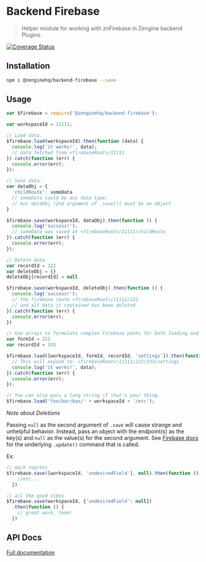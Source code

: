 # Backend Firebase

> Helper module for working with znFirebase in Zengine backend Plugins.

[![Coverage Status](https://coveralls.io/repos/github/ZengineHQ/zn-backend-firebase/badge.svg?branch=master)](https://coveralls.io/github/ZengineHQ/zn-backend-firebase?branch=master)

## Installation

```bash
npm i @zenginehq/backend-firebase --save
```

## Usage

```js
var $firebase = require('@zenginehq/backend-firebase');

var workspaceId = 11111;

// Load data.
$firebase.load(workspaceId).then(function (data) {
  console.log('it works!', data);
  // data fetched from <firebaseRoot>/11111
}).catch(function (err) {
  console.error(err);
});

// Save data.
var dataObj = {
  'childRoute': someData
  // someData could be any data type,
  // but dataObj (2nd argument of .save()) must be an object
}

$firebase.save(workspaceId, dataObj).then(function () {
  console.log('success!');
  // someData was saved at <firebaseRoot>/11111/childRoute
}).catch(function (err) {
  console.error(err);
});

// Delete data.
var recordId = 222
var deleteObj = {}
deleteObj[recordId] = null

$firebase.save(workspaceId, deleteObj).then(function () {
  console.log('success!');
  // the firebase route <firebaseRoot>/11111/222
  // and all data it contained has been deleted
}).catch(function (err) {
  console.error(err);
})

// Use arrays to formulate complex Firebase paths for both loading and saving.
var formId = 222
var recordId = 333

$firebase.load([workspaceId, formId, recordId, 'settings']).then(function (data) {
  // This will expand to: <firebaseRoot>/11111/222/333/settings
  console.log('it works!', data);
}).catch(function (err) {
  console.error(err);
});

// You can also pass a long string if that's your thing.
$firebase.load('foo/bar/baz/' + workspaceId + '/etc');
```

_Note about Deletions_

Passing `null` as the second argument of `.save` will cause strange and unhelpful behavior.
Instead, pass an object with the endpoint(s) as the key(s) and `null` as the value(s) for the second argument.
See [Firebase docs](https://www.firebase.com/docs/web/api/firebase/update.html) for the underlying `.update()` command that is called.

Ex:
```js
// much regrets
$firebase.save([workspaceId, 'undesiredField'], null).then(function () {
    //etc...
  })

// all the good vibes
$firebase.save(workspaceId, {'undesiredField': null})
  .then(function () {
    // great work, team!
  })
```

## API Docs

[Full documentation](https://zenginehq.github.io/zn-backend-firebase)
